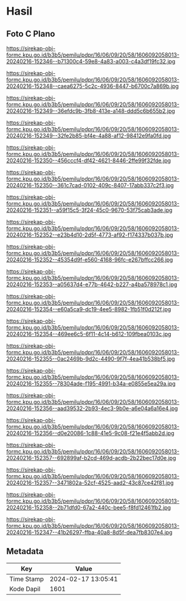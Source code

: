 # Hasil

## Foto C Plano

https://sirekap-obj-formc.kpu.go.id/b3b5/pemilu/pdpr/16/06/09/20/58/1606092058013-20240216-152346--b71300c4-59e8-4a83-a003-c4a3df19fc32.jpg

https://sirekap-obj-formc.kpu.go.id/b3b5/pemilu/pdpr/16/06/09/20/58/1606092058013-20240216-152348--caea6275-5c2c-4936-8447-b6700c7a869b.jpg

https://sirekap-obj-formc.kpu.go.id/b3b5/pemilu/pdpr/16/06/09/20/58/1606092058013-20240216-152349--36efdc9b-3fb8-413e-a148-ddd5c6b655b2.jpg

https://sirekap-obj-formc.kpu.go.id/b3b5/pemilu/pdpr/16/06/09/20/58/1606092058013-20240216-152349--32fe2b85-bf4e-4a88-af12-98412e9fa0fd.jpg

https://sirekap-obj-formc.kpu.go.id/b3b5/pemilu/pdpr/16/06/09/20/58/1606092058013-20240216-152350--456cccf4-df42-4621-8446-2ffe99f32fde.jpg

https://sirekap-obj-formc.kpu.go.id/b3b5/pemilu/pdpr/16/06/09/20/58/1606092058013-20240216-152350--361c7cad-0102-409c-8407-17abb337c2f3.jpg

https://sirekap-obj-formc.kpu.go.id/b3b5/pemilu/pdpr/16/06/09/20/58/1606092058013-20240216-152351--a59f15c5-3f24-45c0-9670-53f75cab3ade.jpg

https://sirekap-obj-formc.kpu.go.id/b3b5/pemilu/pdpr/16/06/09/20/58/1606092058013-20240216-152352--e23b4d10-2d5f-4773-af92-f174337b037b.jpg

https://sirekap-obj-formc.kpu.go.id/b3b5/pemilu/pdpr/16/06/09/20/58/1606092058013-20240216-152352--45354d9f-e560-4168-96fc-e267bffcc266.jpg

https://sirekap-obj-formc.kpu.go.id/b3b5/pemilu/pdpr/16/06/09/20/58/1606092058013-20240216-152353--a05637d4-e77b-4642-b227-a4ba578978c1.jpg

https://sirekap-obj-formc.kpu.go.id/b3b5/pemilu/pdpr/16/06/09/20/58/1606092058013-20240216-152354--e60a5ca9-dc19-4ee5-8982-1fb51f0d212f.jpg

https://sirekap-obj-formc.kpu.go.id/b3b5/pemilu/pdpr/16/06/09/20/58/1606092058013-20240216-152354--469ee6c5-6f11-4c14-b612-109fbea0103c.jpg

https://sirekap-obj-formc.kpu.go.id/b3b5/pemilu/pdpr/16/06/09/20/58/1606092058013-20240216-152355--0ac2469b-9d2c-4490-9f7f-4ea41b538bf5.jpg

https://sirekap-obj-formc.kpu.go.id/b3b5/pemilu/pdpr/16/06/09/20/58/1606092058013-20240216-152355--78304ade-f195-4991-b34a-e0855e5ea29a.jpg

https://sirekap-obj-formc.kpu.go.id/b3b5/pemilu/pdpr/16/06/09/20/58/1606092058013-20240216-152356--aad39532-2b93-4ec3-9b0e-a6e04a6a16e4.jpg

https://sirekap-obj-formc.kpu.go.id/b3b5/pemilu/pdpr/16/06/09/20/58/1606092058013-20240216-152356--d0e20086-1c88-41e5-9c08-f21e4f5abb2d.jpg

https://sirekap-obj-formc.kpu.go.id/b3b5/pemilu/pdpr/16/06/09/20/58/1606092058013-20240216-152357--692899af-b2cd-469d-acdb-2b22bec17d0e.jpg

https://sirekap-obj-formc.kpu.go.id/b3b5/pemilu/pdpr/16/06/09/20/58/1606092058013-20240216-152357--3471802a-52cf-4525-aad2-43c87ce42f81.jpg

https://sirekap-obj-formc.kpu.go.id/b3b5/pemilu/pdpr/16/06/09/20/58/1606092058013-20240216-152358--2b71dfd0-67a2-440c-bee5-f8fd12461fb2.jpg

https://sirekap-obj-formc.kpu.go.id/b3b5/pemilu/pdpr/16/06/09/20/58/1606092058013-20240216-152347--41b26297-ffba-40a8-8d5f-dea7fb8307e4.jpg


## Metadata

| Key        | Value               |
| ---------- | ------------------- |
| Time Stamp | 2024-02-17 13:05:41 |
| Kode Dapil | 1601                |



